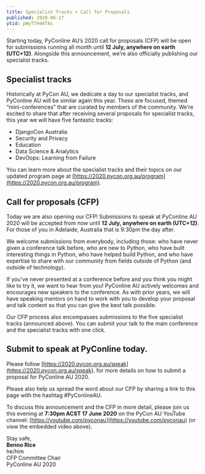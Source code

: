 ```yaml
---
title: Specialist Tracks + Call for Proposals
published: 2020-06-17
ytid: pWyTTH44TAs
---
```


Starting today, PyConline AU’s 2020 call for proposals (CFP) will be open for submissions running all month until **12 July, anywhere on earth (UTC+12)**. Alongside this announcement, we’re also officially publishing our specialist tracks.

## Specialist tracks
Historically at PyCon AU, we dedicate a day to our specialist tracks, and PyConline AU will be similar again this year. These are focused, themed “mini-conferences” that are curated by members of the community.
We’re excited to share that after receiving several proposals for specialist tracks, this year we will have five fantastic tracks:

* DjangoCon Australia
* Security and Privacy
* Education
* Data Science & Analytics
* DevOops: Learning from Failure

You can learn more about the specialist tracks and their topics on our updated program page at [https://2020.pycon.org.au/program](https://2020.pycon.org.au/program).

## Call for proposals (CFP)
Today we are also opening our CFP!
Submissions to speak at PyConline AU 2020 will be accepted from now until **12 July, anywhere on earth (UTC+12)**. For those of you in Adelaide, Australia that is 9:30pm the day after.


We welcome submissions from everybody, including those:
who have never given a conference talk before,
who are new to Python,
who have built interesting things in Python, 
who have helped build Python, and
who have expertise to share with our community from fields outside of Python (and outside of technology).

If you’ve never presented at a conference before and you think you might like to try it, we want to hear from you! PyConline AU actively welcomes and encourages new speakers to the conference. As with prior years, we will have speaking mentors on hand to work with you to develop your proposal and talk content so that you can give the best talk possible.

Our CFP process also encompasses submissions to the five specialist tracks (announced above). You can submit your talk to the main conference and the specialist tracks with one click.

## Submit to speak at PyConline today.
Please follow [https://2020.pycon.org.au/speak](https://2020.pycon.org.au/speak). for more details on how to submit a proposal for PyConline AU 2020.

Please also help us spread the word about our CFP by sharing a link to this page with the hashtag #PyConlineAU.

To discuss this announcement and the CFP in more detail, please join us this evening at **7:30pm ACST 17 June 2020** on the PyCon AU YouTube channel: [https://youtube.com/pyconau](https://youtube.com/pyconau) (or view the embedded video above).

<p>
    Stay safe,<br>
    <b>Benno Rice</b><br>
    he/him<br>
    CFP Committee Chair<br>
    PyConline AU 2020
</p>
